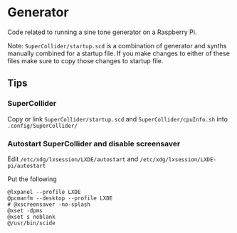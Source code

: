 # Generator
Code related to running a sine tone generator on a Raspberry Pi.

Note: `SuperCollider/startup.scd` is a combination of generator and synths manually combined for a startup file. If you make changes to either of these files make sure to copy those changes to startup file.

## Tips

### SuperCollider
Copy or link `SuperCollider/startup.scd` and `SuperCollider/cpuInfo.sh` into `.config/SuperCollider/`

### Autostart SuperCollider and disable screensaver
Edit `/etc/xdg/lxsession/LXDE/autostart` and `/etc/xdg/lxsession/LXDE-pi/autostart`

Put the following
```
@lxpanel --profile LXDE
@pcmanfm --desktop --profile LXDE
# @xscreensaver -no-splash
@xset -dpms
@xset s noblank
@/usr/bin/scide
```
